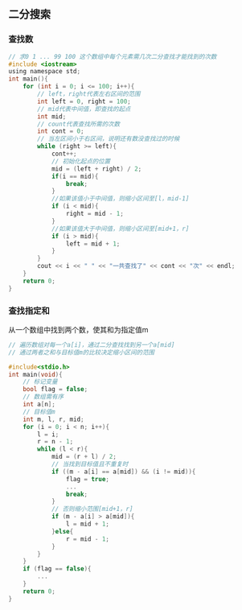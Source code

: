 <!--
 * @Description: 
 * @Version: 1.0
 * @Author: DaLao
 * @Email: dalao_li@163.com
 * @Date: 2021-11-16 23:14:50
 * @LastEditors: DaLao
 * @LastEditTime: 2022-03-27 00:36:46
-->

## 二分搜索


### 查找数
  
```c
// 求0 1 ... 99 100 这个数组中每个元素需几次二分查找才能找到的次数
#include <iostream>
using namespace std;
int main(){
	for (int i = 0; i <= 100; i++){
		// left，right代表左右区间的范围
		int left = 0, right = 100;
		// mid代表中间值，即查找的起点
		int mid;
		// count代表查找所需的次数
		int cont = 0;
		// 当左区间小于右区间，说明还有数没查找过的时候
		while (right >= left){
			cont++;
			// 初始化起点的位置
			mid = (left + right) / 2;
			if(i == mid){
				break;
			}
			//如果该值小于中间值，则缩小区间至[l，mid-1]
			if (i < mid){
				right = mid - 1;
			}
			//如果该值大于中间值，则缩小区间至[mid+1，r]
			if (i > mid){
				left = mid + 1;
			}
		}
		cout << i << " " << "一共查找了" << cont << "次" << endl;
	}
	return 0;
}
```


### 查找指定和

从一个数组中找到两个数，使其和为指定值m

```c
// 遍历数组对每一个a[i]，通过二分查找找到另一个a[mid]
// 通过两者之和与目标值m的比较决定缩小区间的范围

#include<stdio.h>
int main(void){
	// 标记变量
	bool flag = false;
	// 数组需有序
	int a[n];
	// 目标值m
	int m, l, r, mid;
	for (i = 0; i < n; i++){
		l = i;
		r = n - 1;
		while (l < r){
			mid = (r + l) / 2;
			// 当找到目标值且不重复时
			if ((m - a[i] == a[mid]) && (i != mid)){
				flag = true;
				...
				break;
			}
			// 否则缩小范围[mid+1，r]
			if (m - a[i] > a[mid]){
				l = mid + 1;
			}else{
				r = mid - 1;
			}
		}
	}
	if (flag == false){
		...
	}
	return 0;
}
```
